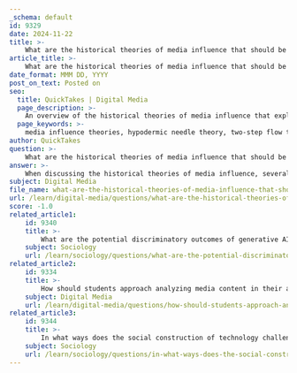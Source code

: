 ```yaml
---
_schema: default
id: 9329
date: 2024-11-22
title: >-
    What are the historical theories of media influence that should be considered?
article_title: >-
    What are the historical theories of media influence that should be considered?
date_format: MMM DD, YYYY
post_on_text: Posted on
seo:
  title: QuickTakes | Digital Media
  page_description: >-
    An overview of the historical theories of media influence that explain how media affects audiences and society, including key models such as the Hypodermic Needle Theory, Two-Step Flow, and Uses and Gratifications.
  page_keywords: >-
    media influence theories, hypodermic needle theory, two-step flow theory, uses and gratifications theory, cultivation theory, agenda-setting theory, framing theory, social learning theory, negotiated effects, media impact
author: QuickTakes
question: >-
    What are the historical theories of media influence that should be considered?
answer: >-
    When discussing the historical theories of media influence, several key frameworks and models have emerged over time, each contributing to our understanding of how media affects audiences and society. Here are some of the most significant theories to consider:\n\n1. **Hypodermic Needle Theory (Magic Bullet Theory)**: This early model posits that media has a direct, immediate, and powerful effect on a passive audience. It suggests that media messages are "injected" into the audience, leading to uniform responses. This theory emerged in the early 20th century, particularly in the context of propaganda during World War I.\n\n2. **Two-Step Flow Theory**: Developed by Paul Lazarsfeld and his colleagues in the 1940s, this theory challenges the hypodermic needle model by suggesting that media effects are mediated by opinion leaders. These leaders consume media content and then influence others in their social networks, indicating a more complex interaction between media and audiences.\n\n3. **Uses and Gratifications Theory**: This theory shifts the focus from what media does to people to what people do with media. It posits that individuals actively select media based on their needs and desires, such as entertainment, information, or social interaction. This perspective emphasizes audience agency and the active role of consumers in media consumption.\n\n4. **Cultivation Theory**: Proposed by George Gerbner in the 1970s, this theory suggests that long-term exposure to media content, particularly television, shapes viewers' perceptions of reality. It argues that heavy viewers of television are more likely to perceive the world in ways that reflect the most common messages and themes presented in media.\n\n5. **Agenda-Setting Theory**: This theory, developed by Maxwell McCombs and Donald Shaw, posits that while media may not tell people what to think, it significantly influences what people think about. By highlighting certain issues, media can shape public perception and discourse, effectively setting the agenda for public discussion.\n\n6. **Framing Theory**: Closely related to agenda-setting, framing theory examines how media presentation influences audience interpretation. It suggests that the way information is presented (the "frame") can affect how audiences understand and respond to that information.\n\n7. **Social Learning Theory**: Albert Bandura's theory emphasizes that people learn behaviors and norms through observation and imitation of media figures. This theory highlights the role of media in shaping social behaviors and attitudes, particularly among children and adolescents.\n\n8. **Negotiated and Transactional Effects**: As noted by McQuail (2005), the contemporary understanding of media influence recognizes that effects are not merely direct or uniform but are negotiated between media messages and audience interpretations. This perspective acknowledges the active role of audiences in constructing meaning from media content.\n\nThese theories collectively illustrate the evolving understanding of media influence, from early notions of direct effects to more nuanced views that consider audience agency and the complex interplay between media and society. Each theory provides valuable insights into how media shapes perceptions, attitudes, and behaviors across different contexts and historical periods.
subject: Digital Media
file_name: what-are-the-historical-theories-of-media-influence-that-should-be-considered.md
url: /learn/digital-media/questions/what-are-the-historical-theories-of-media-influence-that-should-be-considered
score: -1.0
related_article1:
    id: 9340
    title: >-
        What are the potential discriminatory outcomes of generative AI that should be addressed?
    subject: Sociology
    url: /learn/sociology/questions/what-are-the-potential-discriminatory-outcomes-of-generative-ai-that-should-be-addressed
related_article2:
    id: 9334
    title: >-
        How should students approach analyzing media content in their assignments?
    subject: Digital Media
    url: /learn/digital-media/questions/how-should-students-approach-analyzing-media-content-in-their-assignments
related_article3:
    id: 9344
    title: >-
        In what ways does the social construction of technology challenge technological determinism?
    subject: Sociology
    url: /learn/sociology/questions/in-what-ways-does-the-social-construction-of-technology-challenge-technological-determinism
---
```


&nbsp;